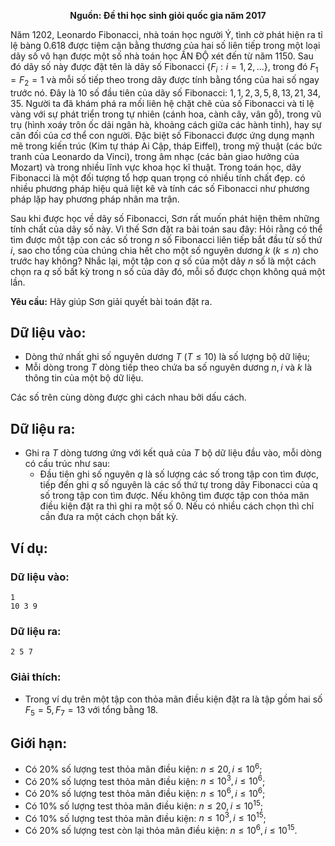 **<center>Nguồn: Đề thi học sinh giỏi quốc gia năm 2017</center>**

Năm $1202$, Leonardo Fibonacci, nhà toán học người Ý, tình cờ phát hiện ra tỉ lệ bàng $0.618$ được tiệm cận bằng thương của hai số liên tiếp trong một loại dãy số vô hạn được một số nhà toán học ẤN ĐỘ xét đến từ năm $1150$. Sau đó dãy số này được đặt tên là dãy số Fibonacci $\{F_i: i=1, 2, ...\}$, trong đó $F_1=F_2=1$ và mỗi số tiếp theo trong dãy được tính bằng tổng của hai số ngay trước nó. Đây là $10$ số đầu tiên của dãy số Fibonacci: $1, 1, 2, 3, 5, 8, 13, 21, 34, 35$. Người ta đã khám phá ra mối liên hệ chặt chẽ của số Fibonacci và tỉ lệ vàng với sự phát triển trong tự nhiên (cánh hoa, cành cây, vân gỗ), trong vũ trụ (hình xoáy trôn ốc dải ngân hà, khoảng cách giữa các hành tinh), hay sự cân đối của cơ thể con người. Đặc biệt số Fibonacci được ứng dụng mạnh mẽ trong kiến trúc (Kim tự tháp Ai Cập, tháp Eiffel), trong mỹ thuật (các bức tranh của Leonardo da Vinci), trong âm nhạc (các bản giao hưởng của Mozart) và trong nhiều lĩnh vực khoa học kĩ thuật.
Trong toán học, dãy Fibonacci là một đối tượng tổ hợp quan trọng có nhiều tính chất đẹp. có nhiều phương pháp hiệu quả liệt kê và tính các số Fibonacci như phương pháp lặp hay phương pháp nhân ma trận.

Sau khi được học về dãy số Fibonacci, Sơn rất muốn phát hiện thêm những tính chất của dãy số này. Vì thế Sơn đặt ra bài toán sau đây: Hỏi rằng có thể tìm được một tập con các số trong $n$ số Fibonacci liên tiếp bắt đầu từ số thứ $i$, sao cho tổng của chúng chia hết cho một số nguyên dương $k\ (k\le n)$ cho trước hay không? Nhắc lại, một tập con $q$ số của một dãy $n$ số là một cách chọn ra $q$ số bất kỳ trong n số của dãy đó, mỗi số được chọn không quá một lần.

**Yêu cầu:** Hãy giúp Sơn giải quyết bài toán đặt ra.

## Dữ liệu vào:
- Dòng thứ nhất ghi số nguyên dương $T\ (T\le 10)$ là số lượng bộ dữ liệu;
- Mỗi dòng trong $T$ dòng tiếp theo chứa ba số nguyên dương $n, i$ và $k$ là thông tin của một bộ dữ liệu.

Các số trên cùng dòng được ghi cách nhau bởi dấu cách.

## Dữ liệu ra:
- Ghi ra $T$ dòng tương ứng với kết quả của $T$ bộ dữ liệu đầu vào, mỗi dòng có cấu trúc như sau:
	- Đầu tiên ghi số nguyên $q$ là số lượng các số trong tập con tìm được, tiếp đến ghi $q$ số nguyên là các số thứ tự trong dãy Fibonacci của q số trong tập con tìm được. Nếu không tìm được tập con thỏa mãn điều kiện đặt ra thì ghi ra một số $0$. Nếu có nhiều cách chọn thì chỉ cần đưa ra một cách chọn bất kỳ.

## Ví dụ:
### Dữ liệu vào:
```
1
10 3 9
```

### Dữ liệu ra:
```
2 5 7
```

### Giải thích:
- Trong ví dụ trên một tập con thỏa mãn điều kiện đặt ra là tập gồm hai số $F_5=5, F_7=13$ với tổng bằng $18$.

## Giới hạn:
- Có $20\%$ số lượng test thỏa mãn điều kiện: $n≤20, i≤10^6$;
- Có $20\%$ số lượng test thỏa mãn điều kiện: $n≤10^3 , i≤10^6$;
- Có $20\%$ số lượng test thỏa mãn điều kiện: $n≤10^6, i≤10^6$;
- Có $10\%$ số lượng test thỏa mãn điều kiện: $n≤20, i≤10^{15}$;
- Có $10\%$ số lượng test thỏa mãn điều kiện: $n≤10^3, i≤10^{15}$;
- Có $20\%$ số lượng test còn lại thỏa mãn điều kiện: $n≤10^6, i≤10^{15}$.